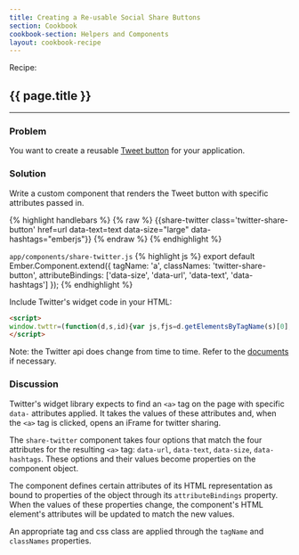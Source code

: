 ```yaml
---
title: Creating a Re-usable Social Share Buttons
section: Cookbook
cookbook-section: Helpers and Components
layout: cookbook-recipe
---
```

<span class="recipe-label">Recipe:</span>
## {{ page.title }}
-----
### Problem
You want to create a reusable [Tweet button](https://dev.twitter.com/docs/tweet-button)
for your application.

### Solution
Write a custom component that renders the Tweet button with specific attributes
passed in.

{% highlight handlebars %}
{% raw %}
{{share-twitter class='twitter-share-button' href=url
                    data-text=text
                    data-size="large"
                    data-hashtags="emberjs"}}
{% endraw %}
{% endhighlight %}

`app/components/share-twitter.js`
{% highlight js %}
export default Ember.Component.extend({
  tagName: 'a',
  classNames: 'twitter-share-button',
  attributeBindings: ['data-size', 'data-url', 'data-text', 'data-hashtags']
});
{% endhighlight %}

Include Twitter's widget code in your HTML:

```html
<script>
window.twttr=(function(d,s,id){var js,fjs=d.getElementsByTagName(s)[0],t=window.twttr||{};if(d.getElementById(id))return;js=d.createElement(s);js.id=id;js.src="https://platform.twitter.com/widgets.js";fjs.parentNode.insertBefore(js,fjs);t._e=[];t.ready=function(f){t._e.push(f);};return t;}(document,"script","twitter-wjs"));
</script>
```

Note: the Twitter api does change from time to time. Refer to the [documents](https://dev.twitter.com/web/tweet-button) if necessary.

### Discussion
Twitter's widget library expects to find an `<a>` tag on the page with specific `data-` attributes applied.
It takes the values of these attributes and, when the `<a>` tag is clicked, opens an iFrame for twitter sharing.

The `share-twitter` component takes four options that match the four attributes for the resulting `<a>` tag:
`data-url`, `data-text`, `data-size`, `data-hashtags`. These options and their values become properties on the
component object.

The component defines certain attributes of its HTML representation as bound to properties of the object through
its `attributeBindings` property. When the values of these properties change, the component's HTML element's
attributes will be updated to match the new values.

An appropriate tag and css class are applied through the `tagName` and `classNames` properties.

<!---#### Example

<a class="jsbin-embed" href="http://jsbin.com/hihoboforo/4/edit?live">JS Bin</a>-->
